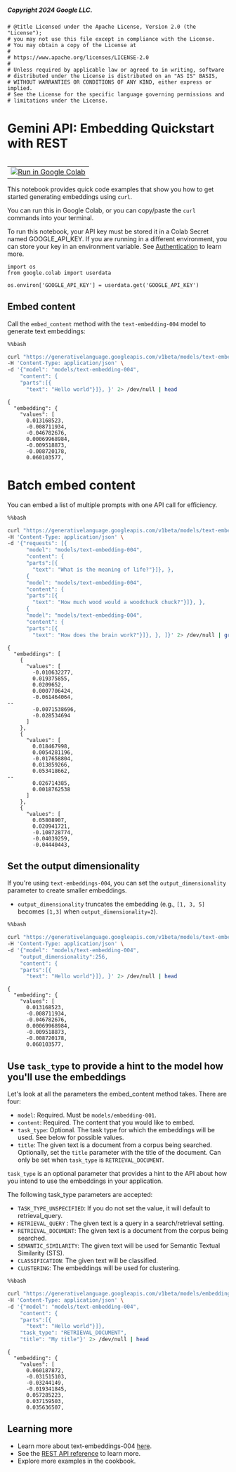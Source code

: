 ##### Copyright 2024 Google LLC.


```
# @title Licensed under the Apache License, Version 2.0 (the "License");
# you may not use this file except in compliance with the License.
# You may obtain a copy of the License at
#
# https://www.apache.org/licenses/LICENSE-2.0
#
# Unless required by applicable law or agreed to in writing, software
# distributed under the License is distributed on an "AS IS" BASIS,
# WITHOUT WARRANTIES OR CONDITIONS OF ANY KIND, either express or implied.
# See the License for the specific language governing permissions and
# limitations under the License.
```

# Gemini API: Embedding Quickstart with REST

<table align="left">
  <td>
    <a target="_blank" href="https://colab.research.google.com/github/google-gemini/cookbook/blob/main/quickstarts/rest/Embeddings_REST.ipynb"><img src="../../images/colab_logo_32px.png" />Run in Google Colab</a>
  </td>
</table>

This notebook provides quick code examples that show you how to get started generating embeddings using `curl`.

You can run this in Google Colab, or you can copy/paste the `curl` commands into your terminal.

To run this notebook, your API key must be stored it in a Colab Secret named GOOGLE_API_KEY. If you are running in a different environment, you can store your key in an environment variable. See [Authentication](https://github.com/google-gemini/cookbook/blob/main/quickstarts/Authentication.ipynb) to learn more.


```
import os
from google.colab import userdata
```


```
os.environ['GOOGLE_API_KEY'] = userdata.get('GOOGLE_API_KEY')
```

## Embed content

Call the `embed_content` method with the `text-embedding-004` model to generate text embeddings:


```bash
%%bash

curl "https://generativelanguage.googleapis.com/v1beta/models/text-embedding-004:embedContent?key=$GOOGLE_API_KEY" \
-H 'Content-Type: application/json' \
-d '{"model": "models/text-embedding-004",
    "content": {
    "parts":[{
      "text": "Hello world"}]}, }' 2> /dev/null | head
```

    {
      "embedding": {
        "values": [
          0.013168523,
          -0.008711934,
          -0.046782676,
          0.00069968984,
          -0.009518873,
          -0.008720178,
          0.060103577,
    

# Batch embed content

You can embed a list of multiple prompts with one API call for efficiency.



```bash
%%bash

curl "https://generativelanguage.googleapis.com/v1beta/models/text-embedding-004:batchEmbedContents?key=$GOOGLE_API_KEY" \
-H 'Content-Type: application/json' \
-d '{"requests": [{
      "model": "models/text-embedding-004",
      "content": {
      "parts":[{
        "text": "What is the meaning of life?"}]}, },
      {
      "model": "models/text-embedding-004",
      "content": {
      "parts":[{
        "text": "How much wood would a woodchuck chuck?"}]}, },
      {
      "model": "models/text-embedding-004",
      "content": {
      "parts":[{
        "text": "How does the brain work?"}]}, }, ]}' 2> /dev/null | grep -C 5 values
```

    {
      "embeddings": [
        {
          "values": [
            -0.010632277,
            0.019375855,
            0.0209652,
            0.0007706424,
            -0.061464064,
    --
            -0.0071538696,
            -0.028534694
          ]
        },
        {
          "values": [
            0.018467998,
            0.0054281196,
            -0.017658804,
            0.013859266,
            0.053418662,
    --
            0.026714385,
            0.0018762538
          ]
        },
        {
          "values": [
            0.05808907,
            0.020941721,
            -0.108728774,
            -0.04039259,
            -0.04440443,
    

## Set the output dimensionality
If you're using `text-embeddings-004`, you can set the `output_dimensionality` parameter to create smaller embeddings.

* `output_dimensionality` truncates the embedding (e.g., `[1, 3, 5]` becomes `[1,3]` when `output_dimensionality=2`).



```bash
%%bash

curl "https://generativelanguage.googleapis.com/v1beta/models/text-embedding-004:embedContent?key=$GOOGLE_API_KEY" \
-H 'Content-Type: application/json' \
-d '{"model": "models/text-embedding-004",
    "output_dimensionality":256,
    "content": {
    "parts":[{
      "text": "Hello world"}]}, }' 2> /dev/null | head
```

    {
      "embedding": {
        "values": [
          0.013168523,
          -0.008711934,
          -0.046782676,
          0.00069968984,
          -0.009518873,
          -0.008720178,
          0.060103577,
    

## Use `task_type` to provide a hint to the model how you'll use the embeddings

Let's look at all the parameters the embed_content method takes. There are four:

* `model`: Required. Must be `models/embedding-001`.
* `content`: Required. The content that you would like to embed.
* `task_type`: Optional. The task type for which the embeddings will be used. See below for possible values.
* `title`: The given text is a document from a corpus being searched. Optionally, set the `title` parameter with the title of the document. Can only be set when `task_type` is `RETRIEVAL_DOCUMENT`.

`task_type` is an optional parameter that provides a hint to the API about how you intend to use the embeddings in your application.

The following task_type parameters are accepted:

* `TASK_TYPE_UNSPECIFIED`: If you do not set the value, it will default to retrieval_query.
* `RETRIEVAL_QUERY` : The given text is a query in a search/retrieval setting.
* `RETRIEVAL_DOCUMENT`: The given text is a document from the corpus being searched.
* `SEMANTIC_SIMILARITY`: The given text will be used for Semantic Textual Similarity (STS).
* `CLASSIFICATION`: The given text will be classified.
* `CLUSTERING`: The embeddings will be used for clustering.



```bash
%%bash

curl "https://generativelanguage.googleapis.com/v1beta/models/embedding-001:embedContent?key=$GOOGLE_API_KEY" \
-H 'Content-Type: application/json' \
-d '{"model": "models/text-embedding-004",
    "content": {
    "parts":[{
      "text": "Hello world"}]},
    "task_type": "RETRIEVAL_DOCUMENT",
    "title": "My title"}' 2> /dev/null | head
```

    {
      "embedding": {
        "values": [
          0.060187872,
          -0.031515103,
          -0.03244149,
          -0.019341845,
          0.057285223,
          0.037159503,
          0.035636507,
    

## Learning more

* Learn more about text-embeddings-004 [here](https://developers.googleblog.com/2024/04/gemini-15-pro-in-public-preview-with-new-features.html).
*   See the [REST API reference](https://ai.google.dev/api/rest) to learn more.
*   Explore more examples in the cookbook.

